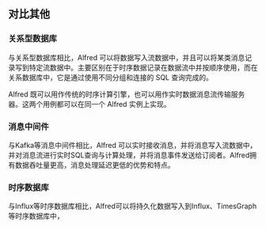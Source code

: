 ## 对比其他

### 关系型数据库

与关系型数据库相比，Alfred 可以将数据写入流数据中，并且可以将某类消息记录写到特定流数据中。主要区别在于时序数据记录在数据流中并按顺序使用，而在关系数据库中，它是通过使用不同分组和连接的 SQL 查询完成的。

Alfred 既可以用作传统的时序计算引擎，也可以用作实时数据消息流传输服务器。这两个用例都可以在同一个 Alfred 实例上实现。

### 消息中间件

与Kafka等消息中间件相比，Alfred 可以实时接收消息，并将消息写入流数据中，并对消息流进行实时SQL查询与计算处理，并将消息事件发送给订阅者。Alfred拥有数据吞吐量更高，消息处理延迟更低的优势和特点。

### 时序数据库

与Influx等时序数据库相比，Alfred可以将持久化数据写入到Influx、TimesGraph等时序数据库中，

